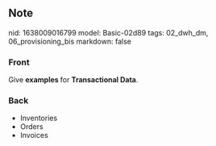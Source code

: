 ## Note
nid: 1638009016799
model: Basic-02d89
tags: 02_dwh_dm, 06_provisioning_bis
markdown: false

### Front
Give <b>examples </b>for <b>Transactional Data</b>.

### Back
<ul>
  <li>Inventories
  <li>Orders
  <li>Invoices
</ul>
